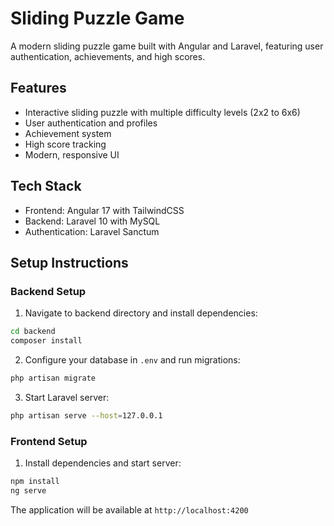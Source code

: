 # Sliding Puzzle Game

A modern sliding puzzle game built with Angular and Laravel, featuring user authentication, achievements, and high scores.

## Features

- Interactive sliding puzzle with multiple difficulty levels (2x2 to 6x6)
- User authentication and profiles
- Achievement system
- High score tracking
- Modern, responsive UI

## Tech Stack

- Frontend: Angular 17 with TailwindCSS
- Backend: Laravel 10 with MySQL
- Authentication: Laravel Sanctum

## Setup Instructions

### Backend Setup

1. Navigate to backend directory and install dependencies:
```bash
cd backend
composer install
```

2. Configure your database in `.env` and run migrations:
```bash
php artisan migrate
```

3. Start Laravel server:
```bash
php artisan serve --host=127.0.0.1
```

### Frontend Setup

1. Install dependencies and start server:
```bash
npm install
ng serve
```

The application will be available at `http://localhost:4200`